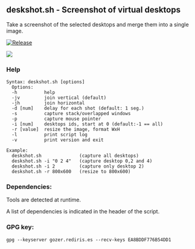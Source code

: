 ## deskshot.sh - Screenshot of virtual desktops

Take a screenshot of the selected desktops and merge them into a single image.

[![Release](https://img.shields.io/github/v/release/daltomi/deskshot)](https://github.com/daltomi/deskshot/releases/latest)

<img src="https://github.com/daltomi/deskshot/raw/master/screenshots/deskshot.png"/>


### Help

```
Syntax: deskshot.sh [options]
  Options:
  -h          help
  -jv         join vertical (default)
  -jh         join horizontal
  -d [num]    delay for each shot (default: 1 seg.)
  -s          capture stack/overlapped windows
  -p          capture mouse pointer
  -i [num]    desktops ids, start at 0 (default:-1 == all)
  -r [value]  resize the image, format WxH
  -l          print script log
  -v          print version and exit

Example:
  deskshot.sh              (capture all desktops)
  deskshot.sh -i "0 2 4"   (capture desktop 0,2 and 4)
  deskshot.sh -i 2         (capture only desktop 2)
  deskshot.sh -r 800x600   (resize to 800x600)
```

### Dependencies:

Tools are detected at runtime.

A list of dependencies is indicated in the header of the script.

### GPG key:

`gpg --keyserver gozer.rediris.es --recv-keys EA8BDDF776B54DD1`

